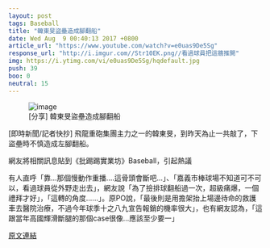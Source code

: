 ```yaml
---
layout: post
tags: Baseball
title: "韓東旻盜壘造成腳翻船"
date: Wed Aug  9 00:40:13 2017 +0800
article_url: "https://www.youtube.com/watch?v=e0uas9De5Sg"
response_url: "http://i.imgur.com//Str10EK.png//看過球員把這牆推開"
img: https://i.ytimg.com/vi/e0uas9De5Sg/hqdefault.jpg
push: 39
boo: 0
neutral: 15
---
```


<figure>
<img src="https://i.ytimg.com/vi/e0uas9De5Sg/hqdefault.jpg" alt="image">
<figcaption>
[分享] 韓東旻盜壘造成腳翻船
</figcaption>
</figure>



[即時新聞/記者快抄] 飛龍重砲集團主力之一的韓東旻，到昨天為止一共敲了，下盜壘時不慎造成左腳翻船。

網友將相關訊息貼到《批踢踢實業坊》Baseball，引起熱議

有人直呼「靠...那個慢動作重播....這骨頭會斷吧...」、「嘉義市棒球場不知道可不可以，看過球員從外野走出去」，網友說「為了撿排球翻船過一次，超級痛爆，一個禮拜才好」，「這轉的角度......」。原PO說，「最後則是用擔架抬上場邊待命的救護車去醫院治療，不過今年球季十之八九宣告報銷的機率很大」，也有網友認為，「這跟當年高國輝滑斷腿的那個case很像...應該至少要一」

<a href = "https://www.ptt.cc/bbs/Baseball/M.1502210417.A.CF0.html">原文連結</a>

